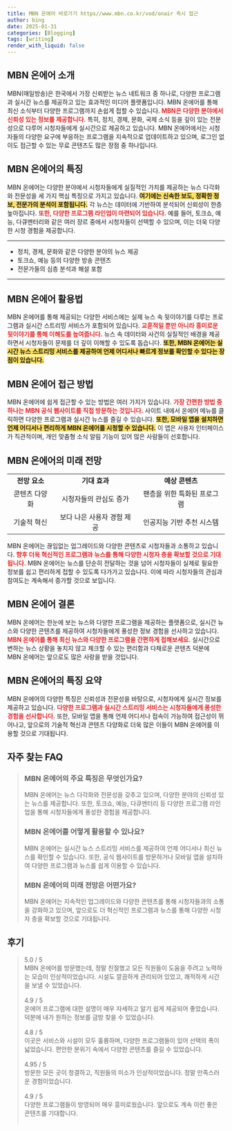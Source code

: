 ```yaml
---
title: MBN 온에어 바로가기 https//www.mbn.co.kr/vod/onair 즉시 접근
author: bing
date: 2025-01-31
categories: [Blogging]
tags: [writing]
render_with_liquid: false
---
```



<h2 id='MBN_온에어_소개'>MBN 온에어 소개</h2>

<p>MBN(매일방송)은 한국에서 가장 신뢰받는 뉴스 네트워크 중 하나로, 다양한 프로그램과 실시간 뉴스를 제공하고 있는 효과적인 미디어 플랫폼입니다. MBN 온에어를 통해 최신 소식부터 다양한 프로그램까지 손쉽게 접할 수 있습니다. <b><span style="color: #ee2323;">MBN은 다양한 분야에서 신뢰성 있는 정보를 제공합니다.</span></b> 특히, 정치, 경제, 문화, 국제 소식 등을 깊이 있는 전문성으로 다루어 시청자들에게 실시간으로 제공하고 있습니다. MBN 온에어에서는 시청자들의 다양한 요구에 부응하는 프로그램을 지속적으로 업데이트하고 있으며, 로그인 없이도 접근할 수 있는 무료 콘텐츠도 많은 장점 중 하나입니다.</p>

<h2 id='MBN_온에어_특징'>MBN 온에어의 특징</h2>

<p>MBN 온에어는 다양한 분야에서 시청자들에게 실질적인 가치를 제공하는 뉴스 다각화와 전문성을 세 가지 핵심 특징으로 가지고 있습니다. <b><span style="background-color: #ffe066;">여기에는 신속한 보도, 정확한 정보, 전문가의 분석이 포함됩니다.</span></b> 각 뉴스는 데이터에 기반하여 분석되어 신뢰성이 한층 높아집니다. <b><span style="color: #ee2323;">또한, 다양한 프로그램 라인업이 마련되어 있습니다.</span></b> 예를 들어, 토크쇼, 예능, 다큐멘터리와 같은 여러 장르 중에서 시청자들이 선택할 수 있으며, 이는 더욱 다양한 시청 경험을 제공합니다.</p>

<hr />

<ul>
    <li>정치, 경제, 문화와 같은 다양한 분야의 뉴스 제공</li>
    <li>토크쇼, 예능 등의 다양한 방송 콘텐츠</li>
    <li>전문가들의 심층 분석과 해설 포함</li>
</ul>

<hr />

<h2 id='MBN_온에어_활용법'>MBN 온에어 활용법</h2>

<p>MBN 온에어를 통해 제공되는 다양한 서비스에는 실제 뉴스 속 뒷이야기를 다루는 프로그램과 실시간 스트리밍 서비스가 포함되어 있습니다. <b><span style="color: #ee2323;">교훈적일 뿐만 아니라 흥미로운 뒷이야기를 통해 이해도를 높여줍니다.</span></b> 뉴스 속 데이터와 사건의 실질적인 배경을 제공하면서 시청자들이 문제를 더 깊이 이해할 수 있도록 돕습니다. <b><span style="background-color: #ffe066;">또한, MBN 온에어는 실시간 뉴스 스트리밍 서비스를 제공하여 언제 어디서나 빠르게 정보를 확인할 수 있다는 장점이 있습니다.</span></b></p>

<h2 id='MBN_온에어_접근방법'>MBN 온에어 접근 방법</h2>

<p>MBN 온에어에 쉽게 접근할 수 있는 방법은 여러 가지가 있습니다. <b><span style="color: #ee2323;">가장 간편한 방법 중 하나는 MBN 공식 웹사이트를 직접 방문하는 것입니다.</span></b> 사이트 내에서 온에어 메뉴를 클릭하면 다양한 프로그램과 실시간 뉴스를 즐길 수 있습니다. <b><span style="background-color: #ffe066;">또한, 모바일 앱을 설치하면 언제 어디서나 편리하게 MBN 온에어를 시청할 수 있습니다.</span></b> 이 앱은 사용자 인터페이스가 직관적이며, 개인 맞춤형 소식 알림 기능이 있어 많은 사람들이 선호합니다.</p>

<h2 id='MBN_온에어의_미래_전망'>MBN 온에어의 미래 전망</h2>

<table>
    <tr>
        <td style="text-align: center; height: 17px;"><b>전망 요소</b></td>
        <td style="text-align: center; height: 17px;"><b>기대 효과</b></td>
        <td style="text-align: center; height: 17px;"><b>예상 콘텐츠</b></td>
    </tr>
    <tr>
        <td style="text-align: center; height: 17px;">콘텐츠 다양화</td>
        <td style="text-align: center; height: 17px;">시청자들의 관심도 증가</td>
        <td style="text-align: center; height: 17px;">팬층을 위한 특화된 프로그램</td>
    </tr>
    <tr>
        <td style="text-align: center; height: 17px;">기술적 혁신</td>
        <td style="text-align: center; height: 17px;">보다 나은 사용자 경험 제공</td>
        <td style="text-align: center; height: 17px;">인공지능 기반 추천 시스템</td>
    </tr>
</table>

<p>MBN 온에어는 끊임없는 업그레이드와 다양한 콘텐츠로 시청자들과 소통하고 있습니다. <b><span style="color: #ee2323;">향후 더욱 혁신적인 프로그램과 뉴스를 통해 다양한 시청자 층을 확보할 것으로 기대됩니다.</span></b> MBN 온에어는 뉴스를 단순히 전달하는 것을 넘어 시청자들이 실제로 필요한 정보를 쉽고 편리하게 접할 수 있도록 다가가고 있습니다. 이에 따라 시청자들의 관심과 참여도는 계속해서 증가할 것으로 보입니다.</p>

<h2 id='MBN_온에어_결론'>MBN 온에어 결론</h2>

<p>MBN 온에어는 한눈에 보는 뉴스와 다양한 프로그램을 제공하는 플랫폼으로, 실시간 뉴스와 다양한 콘텐츠를 제공하여 시청자들에게 풍성한 정보 경험을 선사하고 있습니다. <b><span style="color: #ee2323;">MBN 온에어를 통해 최신 뉴스와 다양한 프로그램을 간편하게 접해보세요.</span></b> 실시간으로 변하는 뉴스 상황을 놓치지 않고 체크할 수 있는 편리함과 다채로운 콘텐츠 덕분에 MBN 온에어는 앞으로도 많은 사랑을 받을 것입니다.</p>

<h2 id='MBN_온에어_특징_요약'>MBN 온에어의 특징 요약</h2>

<p>MBN 온에어의 다양한 특징은 신뢰성과 전문성을 바탕으로, 시청자에게 실시간 정보를 제공하고 있습니다. <b><span style="color: #ee2323;">다양한 프로그램과 실시간 스트리밍 서비스는 시청자들에게 풍성한 경험을 선사합니다.</span></b> 또한, 모바일 앱을 통해 언제 어디서나 접속이 가능하여 접근성이 뛰어나고, 앞으로의 기술적 혁신과 콘텐츠 다양화로 더욱 많은 이들이 MBN 온에어를 이용할 것으로 기대됩니다.</p>


<h2 id='자주_찾는_FAQ'>자주 찾는 FAQ</h2>
<div itemscope="" itemtype="https://schema.org/FAQPage"> 
<blockquote> 
<div itemscope="" itemprop="mainEntity" itemtype="https://schema.org/Question"> 
<h3 itemprop="name">MBN 온에어의 주요 특징은 무엇인가요?</h3> 
<div itemscope="" itemprop="acceptedAnswer" itemtype="https://schema.org/Answer"> 
<span itemprop="text"> 
<p>MBN 온에어는 뉴스 다각화와 전문성을 갖추고 있으며, 다양한 분야의 신뢰성 있는 뉴스를 제공합니다. 또한, 토크쇼, 예능, 다큐멘터리 등 다양한 프로그램 라인업을 통해 시청자들에게 풍성한 경험을 제공합니다.</p> 
</span> 
</div> 
</div> 
<div itemscope="" itemprop="mainEntity" itemtype="https://schema.org/Question"> 
<h3 itemprop="name">MBN 온에어를 어떻게 활용할 수 있나요?</h3> 
<div itemscope="" itemprop="acceptedAnswer" itemtype="https://schema.org/Answer"> 
<span itemprop="text"> 
<p>MBN 온에어는 실시간 뉴스 스트리밍 서비스를 제공하여 언제 어디서나 최신 뉴스를 확인할 수 있습니다. 또한, 공식 웹사이트를 방문하거나 모바일 앱을 설치하여 다양한 프로그램과 뉴스를 쉽게 이용할 수 있습니다.</p> 
</span> 
</div> 
</div> 
<div itemscope="" itemprop="mainEntity" itemtype="https://schema.org/Question"> 
<h3 itemprop="name">MBN 온에어의 미래 전망은 어떤가요?</h3> 
<div itemscope="" itemprop="acceptedAnswer" itemtype="https://schema.org/Answer"> 
<span itemprop="text"> 
<p>MBN 온에어는 지속적인 업그레이드와 다양한 콘텐츠를 통해 시청자들과의 소통을 강화하고 있으며, 앞으로도 더 혁신적인 프로그램과 뉴스를 통해 다양한 시청자 층을 확보할 것으로 기대됩니다.</p> 
</span> 
</div> 
</div> 
</blockquote> 
</div>
<h2 id='후기'>후기</h2>
<div itemscope itemtype="https://schema.org/Product">
  <blockquote>
  <div itemprop="review" itemscope itemtype="https://schema.org/Review">
      <div itemprop="reviewRating" itemscope itemtype="https://schema.org/Rating"> <span itemprop="ratingValue">5.0</span> / <span itemprop="bestRating">5</span> </div>
      <span itemprop="reviewBody">MBN 온에어를 방문했는데, 정말 친절했고 모든 직원들이 도움을 주려고 노력하는 모습이 인상적이었습니다. 시설도 깔끔하게 관리되어 있었고, 쾌적하게 시간을 보낼 수 있었습니다.</span>
  </div>
  <br>
  <div itemprop="review" itemscope itemtype="https://schema.org/Review">
      <div itemprop="reviewRating" itemscope itemtype="https://schema.org/Rating"> <span itemprop="ratingValue">4.9</span> / <span itemprop="bestRating">5</span> </div>
      <span itemprop="reviewBody">온에어 프로그램에 대한 설명이 매우 자세하고 알기 쉽게 제공되어 좋았습니다. 덕분에 내가 원하는 정보를 금방 찾을 수 있었습니다.</span>
  </div>
  <br>
  <div itemprop="review" itemscope itemtype="https://schema.org/Review">
      <div itemprop="reviewRating" itemscope itemtype="https://schema.org/Rating"> <span itemprop="ratingValue">4.8</span> / <span itemprop="bestRating">5</span> </div>
      <span itemprop="reviewBody">이곳은 서비스와 시설이 모두 훌륭하며, 다양한 프로그램들이 있어 선택의 폭이 넓었습니다. 편안한 분위기 속에서 다양한 콘텐츠를 즐길 수 있었습니다.</span>
  </div>
  <br>
  <div itemprop="review" itemscope itemtype="https://schema.org/Review">
      <div itemprop="reviewRating" itemscope itemtype="https://schema.org/Rating"> <span itemprop="ratingValue">4.95</span> / <span itemprop="bestRating">5</span> </div>
      <span itemprop="reviewBody">방문한 모든 곳이 청결하고, 직원들의 미소가 인상적이었습니다. 정말 만족스러운 경험이었습니다.</span>
  </div>
  <br>
  <div itemprop="review" itemscope itemtype="https://schema.org/Review">
      <div itemprop="reviewRating" itemscope itemtype="https://schema.org/Rating"> <span itemprop="ratingValue">4.9</span> / <span itemprop="bestRating">5</span> </div>
      <span itemprop="reviewBody">다양한 프로그램들이 방영되어 매우 흥미로웠습니다. 앞으로도 계속 이런 좋은 콘텐츠를 기대합니다.</span>
  </div>
  <br>
  </blockquote>
</div>
